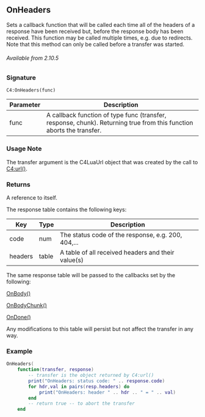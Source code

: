 ## OnHeaders

Sets a callback function that will be called each time all of the headers of a response have been received but, before the response body has been received. This function may be called multiple times, e.g. due to redirects. Note that this method can only be called before a transfer was started.

###### Available from 2.10.5


### Signature

`C4:OnHeaders(func)`


|Parameter | Description |
| --- | --- | 
| func |  A callback function of type func (transfer, response, chunk). Returning true from this function aborts the transfer. 

### Usage Note

The transfer argument is the C4LuaUrl object that was created by the call to [C4:url()][1].


### Returns

A reference to itself.

The response table contains the following keys:

| Key | Type | Description |
| --- | --- | --- |
| code | num | The status code of the response, e.g. 200, 404,... |
| headers | table | A table of all received headers and their value(s) |

The same response table will be passed to the callbacks set by the following:

[OnBody()][2]

[OnBodyChunk()][3]

[OnDone()][4]

Any modifications to this table will persist but not affect the transfer in any way.


### Example

```lua
OnHeaders(
	function(transfer, response)
		-- transfer is the object returned by C4:url()
		print("OnHeaders: status code: " .. response.code)
		for hdr,val in pairs(resp.headers) do
			print("OnHeaders: header " .. hdr .. " = " .. val)
		end
		-- return true -- to abort the transfer
    end
```

[1]:	https://control4.github.io/docs-driverworks-api/#url-interface
[2]:	https://control4.github.io/docs-driverworks-api/#onbody
[3]:	https://control4.github.io/docs-driverworks-api/#onbodychunk
[4]:	https://control4.github.io/docs-driverworks-api/#ondone